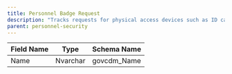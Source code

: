 ```yaml
---
title: Personnel Badge Request
description: "Tracks requests for physical access devices such as ID cards or badges."
parent: personnel-security
---
```


| Field Name | Type    | Schema Name   |
|------------|---------|--------------|
| Name       | Nvarchar| govcdm_Name  |
